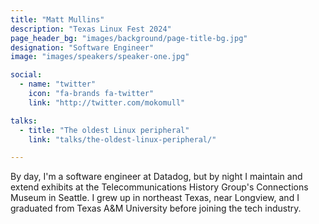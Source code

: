 ```yaml
---
title: "Matt Mullins"
description: "Texas Linux Fest 2024"
page_header_bg: "images/background/page-title-bg.jpg"
designation: "Software Engineer"
image: "images/speakers/speaker-one.jpg"

social:
  - name: "twitter"
    icon: "fa-brands fa-twitter"
    link: "http://twitter.com/mokomull"

talks:
  - title: "The oldest Linux peripheral"
    link: "talks/the-oldest-linux-peripheral/"

---
```


By day, I'm a software engineer at Datadog, but by night I maintain and extend
exhibits at the Telecommunications History Group's Connections Museum in
Seattle. I grew up in northeast Texas, near Longview, and I graduated from
Texas A&M University before joining the tech industry.

